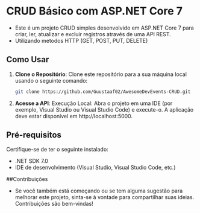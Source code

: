 # CRUD Básico com ASP.NET Core 7

- Este é um projeto CRUD simples desenvolvido em ASP.NET Core 7 para criar, ler, atualizar e excluir registros através de uma API REST.
- Utilizando metodos HTTP (GET, POST, PUT, DELETE)

## Como Usar

1. **Clone o Repositório**: Clone este repositório para a sua máquina local usando o seguinte comando:

   ```bash
   git clone https://github.com/Guustaaf02/AwesomeDevEvents-CRUD.git


2. **Acesse a API**: Execução Local: Abra o projeto em uma IDE (por exemplo, Visual Studio ou Visual Studio Code) e execute-o. A aplicação deve estar disponível em http://localhost:5000.

## Pré-requisitos
Certifique-se de ter o seguinte instalado:

- .NET SDK 7.0
- IDE de desenvolvimento (Visual Studio, Visual Studio Code, etc.)

##Contribuições
- Se você também está começando ou se tem alguma sugestão para melhorar este projeto, sinta-se à vontade para compartilhar suas ideias. Contribuições são bem-vindas!
